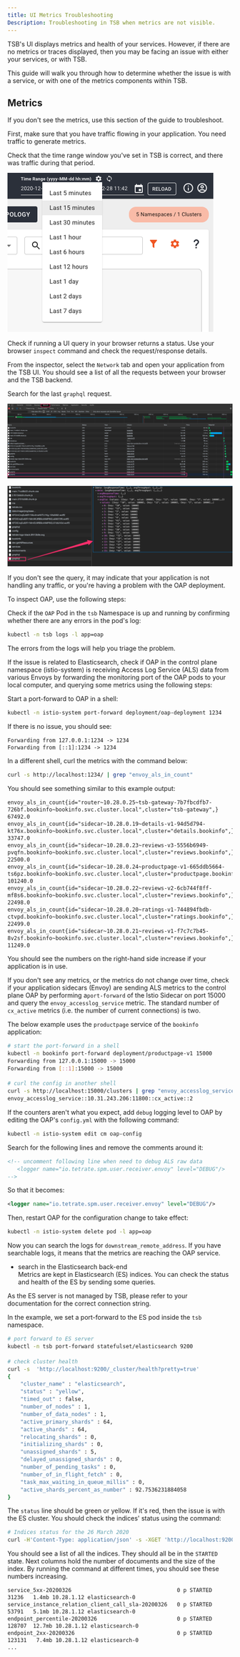```yaml
---
title: UI Metrics Troubleshooting
Description: Troubleshooting in TSB when metrics are not visible.
---
```


TSB's UI displays metrics and health of your services. However, if there are no
metrics or traces displayed, then you may be facing an issue with either your
services, or with TSB.

This guide will walk you through how to determine whether the issue is with a
service, or with one of the metrics components within TSB.

## Metrics

If you don't see the metrics, use this section of the guide to troubleshoot.

First, make sure that you have traffic flowing in your application. You need
traffic to generate metrics.

Check that the time range window you've set in TSB is correct, and there was
traffic during that period.

![](../assets/023f435-Tetrate_Service_Bridge.png)


Check if running a UI query in your browser returns a status. Use your browser
`inspect` command and check the request/response details.

From the inspector, select the `Network` tab and open your application from the
TSB UI. You should see a list of all the requests between your browser and the
TSB backend.

Search for the last `graphql` request.

![](../assets/71914d4-DevTools_-_35_247_59_43_8443_applications_prune-tenant_dev_bookinfo.png)


![](../assets/47326cc-DevTools_-_35_247_59_43_8443_applications_prune-tenant_dev_bookinfo-2.png)

If you don't see the query, it may indicate that your application is not
handling any traffic, or you're having a problem with the OAP deployment.

To inspect OAP, use the following steps:

Check if the `OAP` Pod in the `tsb` Namespace is up and running by confirming
whether there are any errors in the pod's log:

```bash
kubectl -n tsb logs -l app=oap
```

The errors from the logs will help you triage the problem.

If the issue is related to Elasticsearch, check if OAP in the control plane
namespace (istio-system) is receiving Access Log Service (ALS) data from various
Envoys by forwarding the monitoring port of the OAP pods to your local computer,
and querying some metrics using the following steps:

Start a port-forward to OAP in a shell:

```bash
kubectl -n istio-system port-forward deployment/oap-deployment 1234
```

If there is no issue, you should see:

```text
Forwarding from 127.0.0.1:1234 -> 1234
Forwarding from [::1]:1234 -> 1234
```

In a different shell, curl the metrics with the command below:

```bash
curl -s http://localhost:1234/ | grep "envoy_als_in_count"
```

You should see something similar to this example output:

```text
envoy_als_in_count{id="router~10.28.0.25~tsb-gateway-7b7fbcdfb7-726bf.bookinfo~bookinfo.svc.cluster.local",cluster="tsb-gateway",} 67492.0
envoy_als_in_count{id="sidecar~10.28.0.19~details-v1-94d5d794-kt76x.bookinfo~bookinfo.svc.cluster.local",cluster="details.bookinfo",} 33747.0
envoy_als_in_count{id="sidecar~10.28.0.23~reviews-v3-5556b6949-pvqfn.bookinfo~bookinfo.svc.cluster.local",cluster="reviews.bookinfo",} 22500.0
envoy_als_in_count{id="sidecar~10.28.0.24~productpage-v1-665ddb5664-ts6pz.bookinfo~bookinfo.svc.cluster.local",cluster="productpage.bookinfo",} 101240.0
envoy_als_in_count{id="sidecar~10.28.0.22~reviews-v2-6cb744f8ff-mf8s6.bookinfo~bookinfo.svc.cluster.local",cluster="reviews.bookinfo",} 22498.0
envoy_als_in_count{id="sidecar~10.28.0.20~ratings-v1-744894fbdb-ctvpd.bookinfo~bookinfo.svc.cluster.local",cluster="ratings.bookinfo",} 22499.0
envoy_als_in_count{id="sidecar~10.28.0.21~reviews-v1-f7c7c7b45-8v2sf.bookinfo~bookinfo.svc.cluster.local",cluster="reviews.bookinfo",} 11249.0
```

You should see the numbers on the right-hand side increase if your application
is in use.

If you don't see any metrics, or the metrics do not change over time, check if
your application sidecars (Envoy) are sending ALS metrics to the control plane
OAP by performing a`port-forward` of the Istio Sidecar on port 15000 and query
the `envoy_accesslog_service` metric. The standard number of  `cx_active`
metrics (i.e. the number of current connections) is two.

The below example uses the `productpage` service of the `bookinfo` application:


```bash
# start the port-forward in a shell
kubectl -n bookinfo port-forward deployment/productpage-v1 15000
Forwarding from 127.0.0.1:15000 -> 15000
Forwarding from [::1]:15000 -> 15000

# curl the config in another shell
curl -s http://localhost:15000/clusters | grep "envoy_accesslog_service" | grep cx_active
envoy_accesslog_service::10.31.243.206:11800::cx_active::2
```

If the counters aren't what you expect, add `debug` logging level to OAP by
editing the OAP's `config.yml` with the following command:

```bash
kubectl -n istio-system edit cm oap-config
```

Search for the following lines and remove the comments around it:

```xml
<!-- uncomment following line when need to debug ALS raw data
   <logger name="io.tetrate.spm.user.receiver.envoy" level="DEBUG"/>
-->
```

So that it becomes:

```xml
<logger name="io.tetrate.spm.user.receiver.envoy" level="DEBUG"/>
```

Then, restart OAP for the configuration change to take effect:

```bash
kubectl -n istio-system delete pod -l app=oap
```

Now you can search the logs for `downstream_remote_address`. If you have
searchable logs, it  means that the metrics are reaching the OAP service.

- search in the Elasticsearch back-end<br/>
  Metrics are kept in Elasticsearch (ES) indices. You can check the status and
  health of the ES by sending some queries.<br/>

As the ES server is not managed by TSB, please refer to your documentation for
the correct connection string.<br/>

In the example, we set a port-forward to the ES pod inside the `tsb` namespace.

```bash
# port forward to ES server
kubectl -n tsb port-forward statefulset/elasticsearch 9200

# check cluster health
curl -s  'http://localhost:9200/_cluster/health?pretty=true'
{
    "cluster_name" : "elasticsearch",
    "status" : "yellow",
    "timed_out" : false,
    "number_of_nodes" : 1,
    "number_of_data_nodes" : 1,
    "active_primary_shards" : 64,
    "active_shards" : 64,
    "relocating_shards" : 0,
    "initializing_shards" : 0,
    "unassigned_shards" : 5,
    "delayed_unassigned_shards" : 0,
    "number_of_pending_tasks" : 0,
    "number_of_in_flight_fetch" : 0,
    "task_max_waiting_in_queue_millis" : 0,
    "active_shards_percent_as_number" : 92.7536231884058
}
```

The `status` line should be green or yellow. If it's red, then the issue is
with the ES cluster. You should check the indices' status using the command:

```bash
# Indices status for the 26 March 2020
curl -H'Content-Type: application/json' -s -XGET 'http://localhost:9200/_cat/shards/*20200326
```

You should see a list of all the indices. They should all be in the `STARTED`
state. Next columns hold the number of documents and the size of the index. By
running the command at different times, you should see these numbers increasing.

```
service_5xx-20200326                                 0 p STARTED  31236   1.4mb 10.28.1.12 elasticsearch-0
service_instance_relation_client_call_sla-20200326   0 p STARTED  53791   5.1mb 10.28.1.12 elasticsearch-0
endpoint_percentile-20200326                         0 p STARTED 128707  12.7mb 10.28.1.12 elasticsearch-0
endpoint_2xx-20200326                                0 p STARTED 123131   7.4mb 10.28.1.12 elasticsearch-0
...
```
